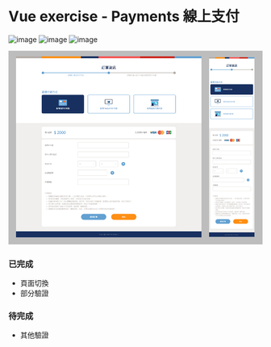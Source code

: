 # Vue exercise - Payments 線上支付

![image](https://img.shields.io/badge/JavaScript-exercise-F0DB4F.svg) ![image](https://img.shields.io/badge/Vue-exercise-41B883.svg) ![image](https://img.shields.io/badge/SCSS-exercise-CD6799.svg)

![images](https://github.com/jedchang/TheF2E-Vue-Payments/blob/master/preview-img.jpg)

### 已完成

- 頁面切換
- 部分驗證

### 待完成

- 其他驗證
